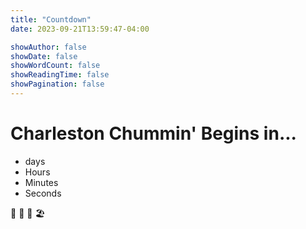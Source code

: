 ```yaml
---
title: "Countdown"
date: 2023-09-21T13:59:47-04:00

showAuthor: false
showDate: false
showWordCount: false
showReadingTime: false
showPagination: false
---
```


<div class="container">
    <h1 id="chs-headline">
        Charleston Chummin' Begins in...
    </h1>
    <div id="countdown">
        <ul>
            <li class="chs-li">
                <span id="days"></span>
                days
            </li>
            <li class="chs-li">
                <span id="hours"></span>
                Hours
            </li>
            <li class="chs-li">
                <span id="minutes"></span>
                Minutes
            </li>
            <li class="chs-li">
                <span id="seconds"></span>
                Seconds
            </li>
        </ul>
    </div>
    <div id="content" class="emoji">
        <span>🥳</span>
        <span>💃</span>
        <span>🕺</span>
        <span>🏖️</span>
    </div>
</div>
